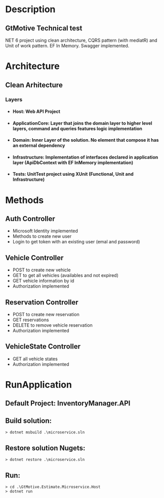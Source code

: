# Description
## GtMotive Technical test
NET 6 project using clean architecture, CQRS pattern (with mediatR) and Unit of work pattern.
EF In Memory.
Swagger implemented.

# Architecture
## Clean Arhitecture
### Layers
- #### **Host**: Web API Project
- #### **ApplicationCore**: Layer that joins the domain layer to higher level layers, command and queries features logic implementation
- #### **Domain**: Inner Layer of the solution. No element that compose it has an external dependency
- #### **Infrastructure**: Implementation of interfaces declared in application layer (ApiDbContext with EF InMemory implementation)
- #### **Tests**: UnitTest project using XUnit (Functional, Unit and Infrastructure)

# Methods
## Auth Controller
- Microsoft Identity implemented
- Methods to create new user
- Login to get token with an existing user (emal and password)
## Vehicle Controller
- POST to create new vehicle
- GET to get all vehicles (availables and not expired)
- GET vehicle information by id
- Authorization implemented
## Reservation Controller
- POST to create new reservation
- GET reservations
- DELETE to remove vehicle reservation
- Authorization implemented
## VehicleState Controller
- GET all vehicle states
- Authorization implemented

# RunApplication
## Default Project: InventoryManager.API
## Build solution: 
	> dotnet msbuild .\microservice.sln
## Restore solution Nugets: 
	> dotnet restore .\microservice.sln
## Run: 
	> cd .\GtMotive.Estimate.Microservice.Host
	> dotnet run